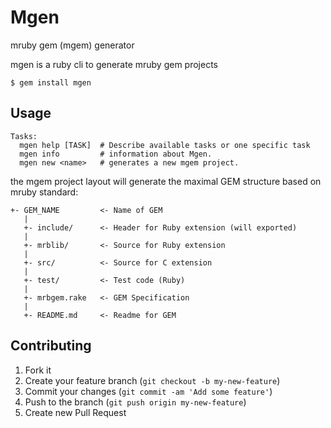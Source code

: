 # Mgen

mruby gem (mgem) generator

mgen is a ruby cli to generate mruby gem projects

`$ gem install mgen`

## Usage

```
Tasks:
  mgen help [TASK]  # Describe available tasks or one specific task
  mgen info         # information about Mgen.
  mgen new <name>   # generates a new mgem project.
```

the mgem project layout will generate the maximal GEM structure based on mruby standard:

```
+- GEM_NAME         <- Name of GEM
   |
   +- include/      <- Header for Ruby extension (will exported)
   |
   +- mrblib/       <- Source for Ruby extension
   |
   +- src/          <- Source for C extension
   |
   +- test/         <- Test code (Ruby)
   |
   +- mrbgem.rake   <- GEM Specification
   |
   +- README.md     <- Readme for GEM
```


## Contributing

1. Fork it
2. Create your feature branch (`git checkout -b my-new-feature`)
3. Commit your changes (`git commit -am 'Add some feature'`)
4. Push to the branch (`git push origin my-new-feature`)
5. Create new Pull Request

